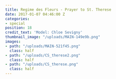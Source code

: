 ```yaml
---
title: Regime des Fleurs - Prayer to St. Therese
date: 2017-01-07 04:46:00 Z
categories:
- special
position: 18
credit_text: 'Model: Chloe Sevigny'
thumbnail_image: "/uploads/MAIN-149e9b.png"
images:
- path: "/uploads/MAIN-521f45.png"
  class: half
- path: "/uploads/CS_therese2.png"
  class: half
- path: "/uploads/CS_therese.png"
  class: half
---
```


